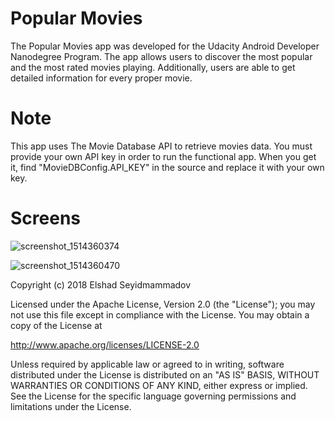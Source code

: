 # Popular Movies
The Popular Movies app was developed for the Udacity Android Developer Nanodegree Program. The app allows users to discover the most popular and the most rated movies playing. Additionally, users are able to get detailed information for every proper movie.  

# Note
This app uses The Movie Database API to retrieve movies data. You must provide your own API key in order to run the functional app. When you get it, find "MovieDBConfig.API_KEY" in the source and replace it with your own key. 

# Screens
![screenshot_1514360374](https://user-images.githubusercontent.com/13982125/34375053-0dec62bc-eafe-11e7-9715-4676c2b9dcb5.png)

![screenshot_1514360470](https://user-images.githubusercontent.com/13982125/34375082-2c9f3090-eafe-11e7-9d80-f662f619d656.png)

Copyright (c) 2018 Elshad Seyidmammadov

Licensed under the Apache License, Version 2.0 (the "License"); you may not use this file except in compliance with the License. You may obtain a copy of the License at

http://www.apache.org/licenses/LICENSE-2.0

Unless required by applicable law or agreed to in writing, software distributed under the License is distributed on an "AS IS" BASIS, WITHOUT WARRANTIES OR CONDITIONS OF ANY KIND, either express or implied. See the License for the specific language governing permissions and limitations under the License.
